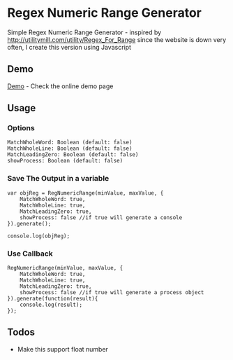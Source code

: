 # Regex Numeric Range Generator
Simple Regex Numeric Range Generator - inspired by <http://utilitymill.com/utility/Regex_For_Range> since the website is down very often, I create this version using Javascript

## Demo
[Demo] - Check the online demo page

[Demo]: <http://gamon.webfactional.com/regexnumericrangegenerator/>


## Usage

### Options
```
MatchWholeWord: Boolean (default: false)
MatchWholeLine: Boolean (default: false)
MatchLeadingZero: Boolean (default: false)
showProcess: Boolean (default: false)
```

### Save The Output in a variable
```
var objReg = RegNumericRange(minValue, maxValue, {
    MatchWholeWord: true,
    MatchWholeLine: true,
    MatchLeadingZero: true,
    showProcess: false //if true will generate a console
}).generate();

console.log(objReg);

```

### Use Callback
```
RegNumericRange(minValue, maxValue, {
    MatchWholeWord: true,
    MatchWholeLine: true,
    MatchLeadingZero: true,
    showProcess: false //if true will generate a process object
}).generate(function(result){
    console.log(result);
});
```

## Todos
 - Make this support float number